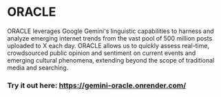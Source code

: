 # ORACLE
ORACLE leverages Google Gemini's linguistic capabilities to harness and analyze emerging internet trends from the vast pool of 500 million posts uploaded to X each day. ORACLE allows us to quickly assess real-time, crowdsourced public opinion and sentiment on current events and emerging cultural phenomena, extending beyond the scope of traditional media and searching.

### Try it out here: https://gemini-oracle.onrender.com/
